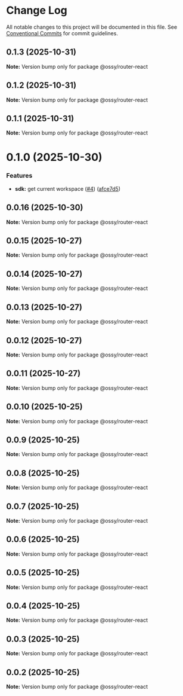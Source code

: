 # Change Log

All notable changes to this project will be documented in this file.
See [Conventional Commits](https://conventionalcommits.org) for commit guidelines.

## 0.1.3 (2025-10-31)

**Note:** Version bump only for package @ossy/router-react





## 0.1.2 (2025-10-31)

**Note:** Version bump only for package @ossy/router-react





## 0.1.1 (2025-10-31)

**Note:** Version bump only for package @ossy/router-react





# 0.1.0 (2025-10-30)


### Features

* **sdk:** get current workspace ([#4](https://github.com/ossy-se/packages/issues/4)) ([afce7d5](https://github.com/ossy-se/packages/commit/afce7d5787af42691f62c9eba672ea1be000e19e))





## 0.0.16 (2025-10-30)

**Note:** Version bump only for package @ossy/router-react





## 0.0.15 (2025-10-27)

**Note:** Version bump only for package @ossy/router-react





## 0.0.14 (2025-10-27)

**Note:** Version bump only for package @ossy/router-react





## 0.0.13 (2025-10-27)

**Note:** Version bump only for package @ossy/router-react





## 0.0.12 (2025-10-27)

**Note:** Version bump only for package @ossy/router-react





## 0.0.11 (2025-10-27)

**Note:** Version bump only for package @ossy/router-react





## 0.0.10 (2025-10-25)

**Note:** Version bump only for package @ossy/router-react





## 0.0.9 (2025-10-25)

**Note:** Version bump only for package @ossy/router-react





## 0.0.8 (2025-10-25)

**Note:** Version bump only for package @ossy/router-react





## 0.0.7 (2025-10-25)

**Note:** Version bump only for package @ossy/router-react





## 0.0.6 (2025-10-25)

**Note:** Version bump only for package @ossy/router-react





## 0.0.5 (2025-10-25)

**Note:** Version bump only for package @ossy/router-react





## 0.0.4 (2025-10-25)

**Note:** Version bump only for package @ossy/router-react





## 0.0.3 (2025-10-25)

**Note:** Version bump only for package @ossy/router-react





## 0.0.2 (2025-10-25)

**Note:** Version bump only for package @ossy/router-react
